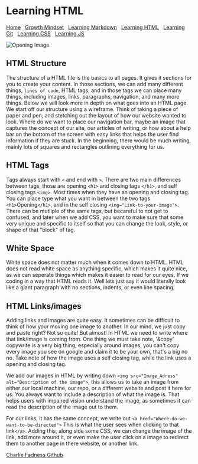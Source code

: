 
# Learning HTML

[Home](https://fadnesscharlie.github.io/Reading-notes1000/) &nbsp;
[Growth Mindset](https://fadnesscharlie.github.io/Reading-notes1000/growth_mindset) &nbsp;
[Learning Markdown](https://fadnesscharlie.github.io/Reading-notes1000/learning_markdown) &nbsp;
[Learning HTML](https://fadnesscharlie.github.io/Reading-notes1000/learning_html) &nbsp;
[Learning Git](https://fadnesscharlie.github.io/Reading-notes1000/learning_git) &nbsp;
[Learning CSS](https://fadnesscharlie.github.io/Reading-notes1000/learning_css) &nbsp;
[Learning JS](https://fadnesscharlie.github.io/Reading-notes1000/learning_js)

![Opening Image](https://cdn.pixabay.com/photo/2015/12/04/14/05/code-1076536__480.jpg)

## HTML Structure

The structure of a HTML file is the basics to all pages. It gives it sections for you to create your content. In those sections, we can add many different things, `lines of code`,
HTML tags, and in those tags we can place many things, including images, links, paragraphs, navigation, and many more things. Below we will look more in depth on what goes into an HTML page.  
We start off our structure using a wireframe. Think of taking a piece of paper and pen, and stetching out the layout of how our website wanted to look. Where do we want to place our navigation bar, maybe an image that captures the concept of our site, our articles of writing, or how about a help bar on the bottom of the screen with easy links that helps the user find information if they are stuck. In the beginning, there would be much writing, mainly lots of squares and rectangles outlining everything for us.

## HTML Tags

Tags always start with  `<` and end with `>`. There are two main differences between tags, those are opening `<h1>` and closing tags `</h1>`, and self closing tags `<img>`. Most times when they have an opening and closing tag. You can place type what you want in between the two tags `<h1>`Opening`</h1>`, and in the self closing `<img="Link-to-your-image">`. There can be mutliple of the same tags, but becareful to not get to confused, and later when we add CSS, you want to make sure that some very unique and specific to itself so that you can change the look, style, or shape of that "block" of tag.

## White Space

White space does not matter much when it comes down to HTML. HTML does not read white space as anything specific, which makes it quite nice, as we can seperate things which makes it easier to read for our eyes. If we coding in a way that HTML reads it. Well lets just say it would literally look like a giant paragraph with no sections, indents, or even line spacing.  

## HTML Links/images

Adding links and images are quite easy. It sometimes can be difficult to think of how your moving one image to another. In our mind, we just copy and paste right? Not so quite! But almost! In HTML we need to write where that link/image is coming from. One thing we must take note, '&copy' copywrite is a very big thing, especially around images, you can't copy every image you see on google and claim it to be your own, that's a big no no. Take note of how the image uses a self closing tag, while the link uses a opening and closing tag.  

We add our images in HTML by writing down `<img src="Image_Adress" alt="Description of the image">`, this allows us to take an image from either our local machine, our repo, or a different website and post it here for us. You always want to include a description of what the image is. That helps users with impaired vision understand the image, as sometimes it can read the description of the image out to them.  

For our links, it has the same concept, we write out `<a href="Where-do-we-want-to-be-directed">` This is what the user sees when clicking to that link`</a>`. Adding this, along side some CSS, we can change the image of the link, add more around it, or even make the user click on a image to redirect them to another page in there website, or another link.

[Charlie Fadness Github](https://fadnesscharlie.github.io/Reading-notes/)